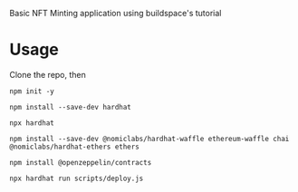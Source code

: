 Basic NFT Minting application using buildspace's tutorial
# Usage
Clone the repo, then
```console
npm init -y
```
```console
npm install --save-dev hardhat
```
```console
npx hardhat
```
```console
npm install --save-dev @nomiclabs/hardhat-waffle ethereum-waffle chai @nomiclabs/hardhat-ethers ethers
```
```console
npm install @openzeppelin/contracts
```
```console
npx hardhat run scripts/deploy.js
```

